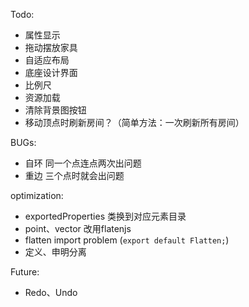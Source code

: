 
Todo:

- 属性显示
- 拖动摆放家具
- 自适应布局
- 底座设计界面
- 比例尺
- 资源加载
- 清除背景图按钮    
- 移动顶点时刷新房间？（简单方法：一次刷新所有房间）

BUGs:

- 自环 同一个点连点两次出问题
- 重边 三个点时就会出问题


optimization:

- exportedProperties 类换到对应元素目录
- point、vector 改用flatenjs
- flatten import problem  (`export default Flatten;`)
- 定义、申明分离

Future: 

- Redo、Undo